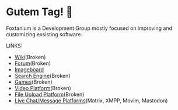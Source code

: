 # Gutem Tag! 👋

Foxtanium is a Development Group mostly focused on improving and customizing exsisting software.

LINKS:
- [Wiki](https://wiki.fjox.win/Foxtanium:Main_Page)(Broken)
- [Forum](https://forum.foxtanium.com)(Broken)
- [Imageboard](https://imageboard.foxtanium.com)
- [Search Engine](https://search.foxtanium.com)(Broken)
- [Games](https://games.foxtanium.com)(Broken)
- [Video Platform](https://v.fjox.win)(Broken)
- [File Upload Platform](https://share.hostnetwork.xyz)(Broken)
- [Live Chat/Message Platforms](https://chat.hostnetwork.xyz)(Matrix, XMPP, Movim, Mastodon)
<!--

**Here are some ideas to get you started:**

🙋‍♀️ A short introduction - what is your organization all about?
🌈 Contribution guidelines - how can the community get involved?
👩‍💻 Useful resources - where can the community find your docs? Is there anything else the community should know?
🍿 Fun facts - what does your team eat for breakfast?
🧙 Remember, you can do mighty things with the power of [Markdown](https://docs.github.com/github/writing-on-github/getting-started-with-writing-and-formatting-on-github/basic-writing-and-formatting-syntax)
-->
